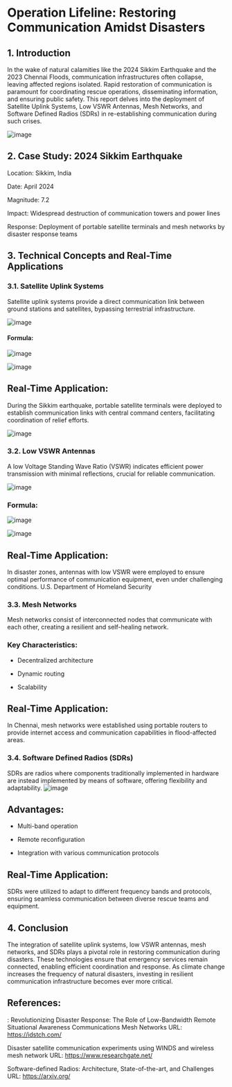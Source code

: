 # Operation Lifeline: Restoring Communication Amidst Disasters




## 1. Introduction
In the wake of natural calamities like the 2024 Sikkim Earthquake and the 2023 Chennai Floods, communication infrastructures often collapse, leaving affected regions isolated. Rapid restoration of communication is paramount for coordinating rescue operations, disseminating information, and ensuring public safety. This report delves into the deployment of Satellite Uplink Systems, Low VSWR Antennas, Mesh Networks, and Software Defined Radios (SDRs) in re-establishing communication during such crises.

![image](https://github.com/user-attachments/assets/00607c7f-9a70-42b3-a502-a949fd4a671f)


## 2. Case Study: 2024 Sikkim Earthquake

Location: Sikkim, India

Date: April 2024

Magnitude: 7.2

Impact: Widespread destruction of communication towers and power lines

Response: Deployment of portable satellite terminals and mesh networks by disaster response teams

## 3. Technical Concepts and Real-Time Applications
### 3.1. Satellite Uplink Systems

Satellite uplink systems provide a direct communication link between ground stations and satellites, bypassing terrestrial infrastructure.

![image](https://github.com/user-attachments/assets/f1f46b83-da4f-45e9-9007-aafc0b485bcf)


#### Formula:
![image](https://github.com/user-attachments/assets/096e5493-6b61-4721-bd39-92a8f1a92fd1)


![image](https://github.com/user-attachments/assets/c6c6416d-07cf-43fb-811a-ecc74b0845f5)


## Real-Time Application:
During the Sikkim earthquake, portable satellite terminals were deployed to establish communication links with central command centers, facilitating coordination of relief efforts.

![image](https://github.com/user-attachments/assets/67154cbe-eb81-44ba-921e-0ccf2f117afc)



### 3.2. Low VSWR Antennas
A low Voltage Standing Wave Ratio (VSWR) indicates efficient power transmission with minimal reflections, crucial for reliable communication.

![image](https://github.com/user-attachments/assets/804e46a8-954e-4c23-8899-1b1762b71210)



### Formula:
![image](https://github.com/user-attachments/assets/53779595-a8a7-4352-90bc-db8e5f38336c)

![image](https://github.com/user-attachments/assets/814ae603-edd7-48d9-bb8c-b601ebe8dded)


## Real-Time Application:
In disaster zones, antennas with low VSWR were employed to ensure optimal performance of communication equipment, even under challenging conditions.
U.S. Department of Homeland Security


### 3.3. Mesh Networks
Mesh networks consist of interconnected nodes that communicate with each other, creating a resilient and self-healing network.

### Key Characteristics:

- Decentralized architecture

- Dynamic routing

- Scalability



## Real-Time Application:

In Chennai, mesh networks were established using portable routers to provide internet access and communication capabilities in flood-affected areas.


### 3.4. Software Defined Radios (SDRs)

SDRs are radios where components traditionally implemented in hardware are instead implemented by means of software, offering flexibility and adaptability.
![image](https://github.com/user-attachments/assets/0fc9ef54-092d-4940-b7e5-11301d025f2f)


## Advantages:

- Multi-band operation

- Remote reconfiguration

- Integration with various communication protocols

## Real-Time Application:
SDRs were utilized to adapt to different frequency bands and protocols, ensuring seamless communication between diverse rescue teams and equipment.


## 4. Conclusion
The integration of satellite uplink systems, low VSWR antennas, mesh networks, and SDRs plays a pivotal role in restoring communication during disasters. These technologies ensure that emergency services remain connected, enabling efficient coordination and response. As climate change increases the frequency of natural disasters, investing in resilient communication infrastructure becomes ever more critical.

## References:
:
Revolutionizing Disaster Response: The Role of Low-Bandwidth Remote Situational Awareness Communications Mesh Networks URL: https://idstch.com/

Disaster satellite communication experiments using WINDS and wireless mesh network URL: https://www.researchgate.net/

Software-defined Radios: Architecture, State-of-the-art, and Challenges URL: https://arxiv.org/

